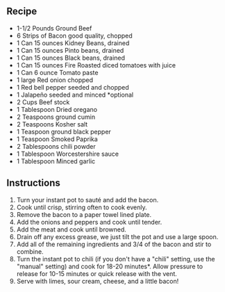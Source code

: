 ## Recipe
- 1-1/2 Pounds Ground Beef
- 6 Strips of Bacon good quality, chopped
- 1 Can 15 ounces Kidney Beans, drained
- 1 Can 15 ounces  Pinto beans, drained
- 1 Can 15 ounces Black beans, drained
- 1 Can 15 ounces Fire Roasted diced tomatoes with juice
- 1 Can 6 ounce Tomato paste
- 1 large Red onion chopped
- 1 Red bell pepper seeded and chopped
- 1 Jalapeño seeded and minced *optional
- 2 Cups Beef stock
- 1 Tablespoon Dried oregano
- 2 Teaspoons ground cumin
- 2 Teaspoons Kosher salt
- 1 Teaspoon ground black pepper
- 1 Teaspoon Smoked Paprika
- 2 Tablespoons chili powder
- 1 Tablespoon Worcestershire sauce
- 1 Tablespoon Minced garlic

## Instructions
1) Turn your instant pot to sauté and add the bacon.
2) Cook until crisp, stirring often to cook evenly.
3) Remove the bacon to a paper towel lined plate.
4) Add the onions and peppers and cook until tender.
5) Add the meat and cook until browned.
6) Drain off any excess grease, we just tilt the pot and use a large spoon.
7) Add all of the remaining ingredients and 3/4 of the bacon and stir to combine.
8) Turn the instant pot to chili (if you don't have a "chili" setting, use the "manual" setting) and cook for 18-20 minutes*. Allow pressure to release for 10-15 minutes or quick release with the vent.
9) Serve with limes, sour cream, cheese, and a little bacon!
